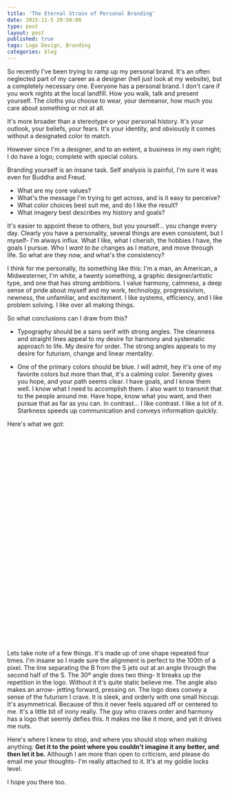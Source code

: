 ```yaml
---
title: 'The Eternal Strain of Personal Branding'
date: 2015-11-5 20:50:00
type: post
layout: post
published: true
tags: Logo Design, Branding
categories: blog
---
```

So recently I've been trying to ramp up my personal brand. It's an often neglected part of my career as a designer (hell just look at my website), but a completely necessary one. Everyone has a personal brand. I don't care if you work nights at the local landfill. How you walk, talk and present yourself. The cloths you choose to wear, your demeanor,  how much you care about something or not at all.

It's more broader than a stereotype or your personal history. It's your outlook, your beliefs, your fears.  It's your identity, and obviously it comes without a designated color to match.

However since I'm a designer, and to an extent, a business in my own right; I do have a logo; complete with special colors.

Branding yourself is an insane task. Self analysis is painful, I'm sure it was even for Buddha and Freud.

- What are my core values?
- What's the message I'm trying to get across, and is it easy to perceive?
- What color choices best suit me, and do I like the result?
- What imagery best describes my history and goals?

It's easier to appoint these to others, but you yourself... you change every day. Clearly you have a personality, several things are even consistent, but I myself- I'm always influx. What I like, what I cherish, the hobbies I have, the goals I pursue. Who I *want to be* changes as I mature, and move through life. So what are they now, and what's the consistency?

I think for me personally, its something like this: I'm a man, an American, a Midwesterner, I'm white,  a twenty something, a graphic designer/artistic type, and one that has strong ambitions. I value harmony, calmness, a deep sense of pride about myself and my work, technology, progressivism, newness, the unfamiliar, and excitement. I like systems, efficiency, and I like problem solving. I like over all making things.

So what conclusions can I draw from this?
- Typography should be a sans serif with strong angles. The cleanness and straight lines appeal to my desire for harmony and systematic approach to life. My desire for order. The strong angles appeals to my desire for futurism, change and linear mentality.

- One of the primary colors should be blue. I will admit, hey it's one of my favorite colors but more than that, it's a calming color. Serenity gives you hope, and your path seems clear. I have goals, and I know them well. I know what I need to accomplish them. I also want to transmit that to the people around me. Have hope, know what you want, and then pursue that as far as you can. In contrast... I like contrast. I like a lot of it. Starkness speeds up communication and conveys information quickly.

Here's what we got:

<svg class="logo-jet" version="1.1"
	 xmlns="http://www.w3.org/2000/svg" xmlns:xlink="http://www.w3.org/1999/xlink" xmlns:a="http://ns.adobe.com/AdobeSVGViewerExtensions/3.0/"
	 x="0px" y="0px" width="427.8px" height="428px" viewBox="0 0 427.8 428" style="enable-background:new 0 0 427.8 428;"
	 xml:space="preserve">
<style type="text/css">
	.st0{fill:#FFFFFF;}
  .logo-jet{display: block; padding: 30px;}
</style>
<defs>
</defs>
<g>
	<path d="M0,0h427.8v428H0V0z"/>
	<g>
		<path class="st0" d="M322.4,159.8c6-6,9.1-15,9.1-27.2s-3-21.3-9.1-27.2c-6-6-13.6-9-22.8-9h-85.6v31.7h85.6
			c0.9,0,1.5,0.5,1.9,1.5c0.4,1,0.6,2,0.6,3s-0.2,1.9-0.6,3c-0.4,1-1.1,1.5-1.9,1.5h-85.6v31.7h85.6
			C308.6,168.8,316.3,165.8,322.4,159.8z M299.5,209.5c0.9,0,1.5,0.5,1.9,1.5c0.4,1,0.6,2,0.6,3c0,0.9-0.2,1.9-0.6,3
			c-0.4,1-1.1,1.5-1.9,1.5h-85.6v31.7h85.6c9.2,0,16.8-3,22.8-9c6-6,9.1-15,9.1-27.2c0-12.1-3-21.3-9.1-27.2c-6-6-13.6-9-22.8-9
			h-85.6v31.7H299.5z"/>
		<path class="st0" d="M128.3,259.1c-0.9,0-1.5-0.5-1.9-1.5c-0.4-1-0.6-2-0.6-3s0.2-1.9,0.6-3c0.4-1,1.1-1.5,1.9-1.5h76.6v-31.7
			h-76.6c-9.2,0-16.8,3-22.8,9s-9.1,15.1-9.1,27.2s3,21.2,9.1,27.2c6,6,13.7,9,22.8,9l101.3,0l-24.7-31.6H128.3z"/>
		<path class="st0" d="M238.6,290.8l60.8,0c0.9,0,1.5,0.5,1.9,1.5c0.4,1,0.6,2,0.6,3s-0.2,1.9-0.6,3c-0.4,1-1.1,1.5-1.9,1.5h-85.6
			v31.7h85.6c9.2,0,16.8-3,22.8-9c6-6,9.1-15,9.1-27.2s-3-21.3-9.1-27.2c-6-6-13.6-9-22.8-9h-85.6L238.6,290.8z"/>
	</g>
</g>
</svg>



Lets take note of a few things. It's made up of one shape repeated four times. I'm insane so I made sure the alignment is perfect to the 100th of  a pixel. The line separating the B from the S jets out at an angle through the second half  of the S. The 30º angle does two thing- It breaks up the repetition in the logo. Without it it's quite static believe me. The angle also makes an arrow- jetting forward, pressing on.
The logo does convey a sense of the futurism I crave. It is sleek, and orderly with one small hiccup. It's asymmetrical. Because of this it never feels squared off or centered to me. It's a little bit of irony really. The guy who craves order and harmony has a logo that seemly defies this. It makes me like it more, and yet it drives me nuts.

Here's where I knew to stop, and where you should stop when making anything: **Get it to the point where you couldn't imagine it any better, and then let it be.**  Although I am  more than open to criticism, and please do email me your thoughts- I'm really attached to it. It's at my goldie locks level.

I hope you there too.
